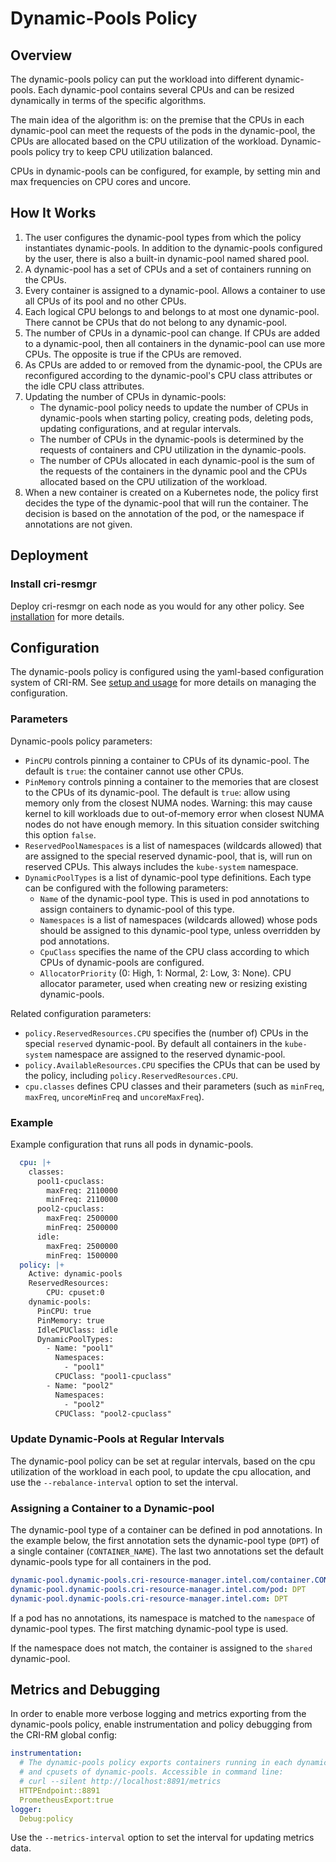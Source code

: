# Dynamic-Pools Policy

## Overview

The dynamic-pools policy can put the workload into different dynamic-pools. Each dynamic-pool contains several CPUs and can be resized dynamically in terms of the specific algorithms.

The main idea of the algorithm is: on the premise that the CPUs in each dynamic-pool can meet the requests of the pods in the dynamic-pool, the CPUs are allocated based on the CPU utilization of the workload. Dynamic-pools policy try to keep CPU utilization balanced.

 CPUs in dynamic-pools can be configured, for example, by setting min and max frequencies on CPU cores and uncore.

## How It Works

1. The user configures the dynamic-pool types from which the policy instantiates dynamic-pools. In addition to the dynamic-pools configured by the user, there is also a built-in dynamic-pool named shared pool.
2. A dynamic-pool has a set of CPUs and a set of containers running on the CPUs.
3. Every container is assigned to a dynamic-pool. Allows a container to use all CPUs of its pool and no other CPUs.
4. Each logical CPU belongs to and belongs to at most one dynamic-pool. There cannot be CPUs that do not belong to any dynamic-pool.
5. The number of CPUs in a dynamic-pool can change. If CPUs are added to a dynamic-pool, then all containers in the dynamic-pool can use more CPUs. The opposite is true if the CPUs are removed.
6. As CPUs are added to or removed from the dynamic-pool, the CPUs are reconfigured according to the dynamic-pool's CPU class attributes or the idle CPU class attributes.
7. Updating the number of CPUs in dynamic-pools:
   - The dynamic-pool policy needs to update the number of CPUs in dynamic-pools when starting policy, creating pods, deleting pods, updating configurations, and at regular intervals.
   - The number of CPUs in the dynamic-pools is determined by the requests of containers and CPU utilization in the dynamic-pools. 
   - The number of CPUs allocated in each dynamic-pool is the sum of the requests of the containers in the dynamic pool and the CPUs allocated based on the CPU utilization of the workload.
8. When a new container is created on a Kubernetes node, the policy first decides the type of the dynamic-pool that will run the container. The decision is based on the annotation of the pod, or the namespace if annotations are not given.

## Deployment

### Install cri-resmgr

Deploy cri-resmgr on each node as you would for any other policy. See [installation](https://intel.github.io/cri-resource-manager/stable/docs/installation.html) for more details.

## Configuration

The dynamic-pools policy is configured using the yaml-based configuration system of CRI-RM. See [setup and usage](https://intel.github.io/cri-resource-manager/stable/docs/setup.html#setting-up-cri-resource-manager) for more details on managing the configuration.

### Parameters

Dynamic-pools policy parameters:

* `PinCPU` controls pinning a container to CPUs of its dynamic-pool. The default is  `true`: the container cannot use other CPUs.
* `PinMemory` controls pinning a container to the memories that are closest to the CPUs of its dynamic-pool. The default is `true`: allow using memory only from the closest NUMA nodes. Warning: this may cause kernel to kill workloads due to out-of-memory error when closest NUMA nodes do not have enough memory. In this situation consider switching this option `false`.
* `ReservedPoolNamespaces` is a list of namespaces (wildcards allowed) that are assigned to the special reserved dynamic-pool, that is, will run on reserved CPUs. This always includes the `kube-system` namespace.
* `DynamicPoolTypes` is a list of dynamic-pool type definitions. Each type can be configured with the following parameters:
  - `Name` of the dynamic-pool type. This is used in pod annotations to assign containers to dynamic-pool of this type.
  - `Namespaces` is a list of namespaces (wildcards allowed) whose pods should be assigned to this dynamic-pool type, unless overridden by pod annotations.
  - `CpuClass` specifies the name of the CPU class according to which CPUs of dynamic-pools are configured.
  - `AllocatorPriority` (0: High, 1: Normal, 2: Low, 3: None). CPU allocator parameter, used when creating new or resizing existing dynamic-pools.

Related configuration parameters:

* `policy.ReservedResources.CPU` specifies the (number of) CPUs in the special `reserved` dynamic-pool. By default all containers in the `kube-system` namespace are assigned to the reserved dynamic-pool.
* `policy.AvailableResources.CPU` specifies the CPUs that can be used by the policy, including `policy.ReservedResources.CPU`.
* `cpu.classes` defines CPU classes and their parameters (such as `minFreq`, `maxFreq`, `uncoreMinFreq` and `uncoreMaxFreq`).

### Example

Example configuration that runs all pods in dynamic-pools.

```yaml
  cpu: |+
    classes:
      pool1-cpuclass:
        maxFreq: 2110000
        minFreq: 2110000
      pool2-cpuclass:
        maxFreq: 2500000
        minFreq: 2500000
      idle:
        maxFreq: 2500000
        minFreq: 1500000
  policy: |+
    Active: dynamic-pools
    ReservedResources:
        CPU: cpuset:0
    dynamic-pools:
      PinCPU: true
      PinMemory: true
      IdleCPUClass: idle
      DynamicPoolTypes:
        - Name: "pool1"
          Namespaces:
            - "pool1"
          CPUClass: "pool1-cpuclass"
        - Name: "pool2"
          Namespaces:
            - "pool2"
          CPUClass: "pool2-cpuclass"
```

### Update Dynamic-Pools at Regular Intervals

The dynamic-pool policy can be set at regular intervals, based on the cpu utilization of the workload in each pool, to update the cpu allocation, and use the `--rebalance-interval` option to set the interval.

### Assigning a Container to a Dynamic-pool

The dynamic-pool type of a container can be defined in pod annotations. In the example below, the first annotation sets the dynamic-pool type (`DPT`) of a single container (`CONTAINER_NAME`). The last two annotations set the default dynamic-pools type for all containers in the pod.

```yaml
dynamic-pool.dynamic-pools.cri-resource-manager.intel.com/container.CONTAINER_NAME: DPT
dynamic-pool.dynamic-pools.cri-resource-manager.intel.com/pod: DPT
dynamic-pool.dynamic-pools.cri-resource-manager.intel.com: DPT
```

If a pod has no annotations, its namespace is matched to the `namespace` of dynamic-pool types. The first matching dynamic-pool type is used.

If the namespace does not match, the container is assigned to the `shared` dynamic-pool.

## Metrics and Debugging

In order to enable more verbose logging and metrics exporting from the dynamic-pools policy, enable instrumentation and policy debugging from the CRI-RM global config:

```yaml
instrumentation:
  # The dynamic-pools policy exports containers running in each dynamic-pool,
  # and cpusets of dynamic-pools. Accessible in command line:
  # curl --silent http://localhost:8891/metrics
  HTTPEndpoint::8891
  PrometheusExport:true
logger:
  Debug:policy
```

Use the `--metrics-interval` option to set the interval for updating metrics data.